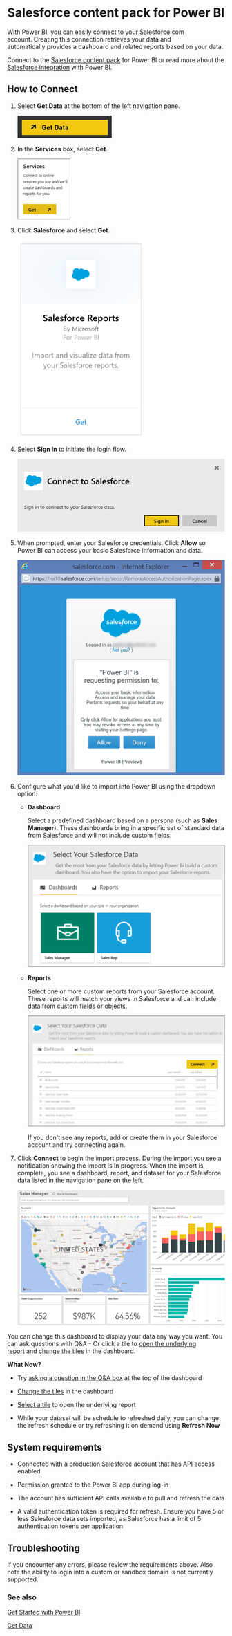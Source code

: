 <properties
   pageTitle="Salesforce content pack"
   description="Salesforce content pack for Power BI"
   services="powerbi"
   documentationCenter=""
   authors="joeshoukry"
   manager="erikre"
   backup="maggiesMSFT"
   editor=""
   tags=""
   qualityFocus="no"
   qualityDate=""/>

<tags
   ms.service="powerbi"
   ms.devlang="NA"
   ms.topic="article"
   ms.tgt_pltfrm="NA"
   ms.workload="powerbi"
   ms.date="03/10/2017"
   ms.author="yshoukry"/>

# Salesforce content pack for Power&nbsp;BI

With Power BI, you can easily connect to your Salesforce.com account. Creating this connection retrieves your data and automatically provides a dashboard and related reports based on your data.

Connect to the [Salesforce content pack](https://app.powerbi.com/getdata/services/salesforce) for Power BI or read more about the [Salesforce integration](https://powerbi.microsoft.com/integrations/salesforce) with Power BI.

## How to Connect

1.  Select **Get Data** at the bottom of the left navigation pane.

	![](media/powerbi-content-pack-salesforce/PBI_GetData.png) 

2.  In the **Services** box, select **Get**.

	![](media/powerbi-content-pack-salesforce/PBI_GetServices.png) 

3.  Click **Salesforce** and select **Get**.  

    ![](media/powerbi-content-pack-salesforce/salesforce.png)

4. Select **Sign In** to initiate the login flow.

    ![](media/powerbi-content-pack-salesforce/dialog.png)

5.  When prompted, enter your Salesforce credentials. Click **Allow** so Power BI can access your basic Salesforce information and data.

	![](media/powerbi-content-pack-salesforce/SF_authorize.png)

6.	Configure what you'd like to import into Power BI using the dropdown option:

	-  **Dashboard**

        Select a predefined dashboard based on a persona (such as **Sales Manager**). These dashboards bring in a specific set of standard data from Salesforce and will not include custom fields.

		![](media/powerbi-content-pack-salesforce/PBI_SalesforceChooseRole.png)

	-	**Reports**

		Select one or more custom reports from your Salesforce account. These reports will match your views in Salesforce and can include data from custom fields or objects.

		![](media/powerbi-content-pack-salesforce/PBI_SalesforceReports.png)

        If you don't see any reports, add or create them in your Salesforce account and try connecting again.

7.  Click **Connect** to begin the import process. During the import you see a notification showing the import is in progress. When the import is complete, you see a dashboard, report, and dataset for your Salesforce data listed in the navigation pane on the left.

    ![](media/powerbi-content-pack-salesforce/PBI_GetDataSalesforceDash.png)

You can change this dashboard to display your data any way you want. You can ask questions with Q&A -  Or click a tile to [open the underlying report](powerbi-service-dashboard-tiles.md) and [change the tiles](powerbi-service-edit-a-tile-in-a-dashboard.md) in the dashboard.

**What Now?**

- Try [asking a question in the Q&A box](powerbi-service-q-and-a.md) at the top of the dashboard

- [Change the tiles](powerbi-service-edit-a-tile-in-a-dashboard.md) in the dashboard

- [Select a tile](powerbi-service-dashboard-tiles.md) to open the underlying report

- While your dataset will be schedule to refreshed daily, you can change the refresh schedule or try refreshing it on demand using **Refresh Now**

## System requirements

-   Connected with a production Salesforce account that has API access enabled

-   Permission granted to the Power BI app during log-in

-   The account has sufficient API calls available to pull and refresh the data

-   A valid authentication token is required for refresh. Ensure you have 5 or less Salesforce data sets imported, as Salesforce has a limit of 5 authentication tokens per application

## Troubleshooting

If you encounter any errors, please review the requirements above. Also note the ability to login into a custom or sandbox domain is not currently supported.

### See also

[Get Started with Power BI](powerbi-service-get-started.md)

[Get Data](powerbi-service-get-data.md)
